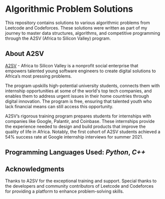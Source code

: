 # Algorithmic Problem Solutions

This repository contains solutions to various algorithmic problems from Leetcode and Codeforces. These solutions were written as part of my journey to master data structures, algorithms, and competitive programming through the A2SV (Africa to Silicon Valley) program.

## About A2SV

[A2SV](https://a2sv.org) - Africa to Silicon Valley is a nonprofit social enterprise that empowers talented young software engineers to create digital solutions to Africa’s most pressing problems. 

The program upskills high-potential university students, connects them with internship opportunities at some of the world's top tech companies, and enables them to address urgent issues in their home countries through digital innovation. The program is free, ensuring that talented youth who lack financial means can still access this opportunity.

A2SV’s rigorous training program prepares students for internships with companies like Google, Palantir, and Coinbase. These internships provide the experience needed to design and build products that improve the quality of life in Africa. Notably, the first cohort of A2SV students achieved a 54% success rate at Google internship interviews for summer 2021.

## Programming Languages Used: *Python*, *C++*

## Acknowledgments

Thanks to A2SV for the exceptional training and support.
Special thanks to the developers and community contributors of Leetcode and Codeforces for providing a platform to enhance problem-solving skills.
